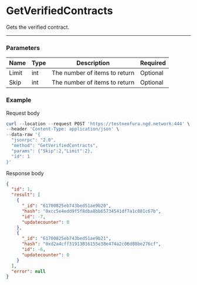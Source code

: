 # GetVerifiedContracts
Gets the verified contract.
<hr>

### Parameters

|    Name    | Type | Description | Required |
| ---------- | --- |    ------    | ----|
| Limit    | int|  The number of items to return| Optional|
| Skip    | int|  The number of items to return| Optional |


### Example

Request body

```powershell
curl --location --request POST 'https://testneofura.ngd.network:444' \
--header 'Content-Type: application/json' \
--data-raw '{
  "jsonrpc": "2.0",
  "method": "GetVerifiedContracts",
  "params": {"Skip":2,"Limit":2},
  "id": 1
}'
```

Response body

```json
{
  "id": 1,
  "result": [
    {
      "_id": "61700825eb743bed51ae9b20",
      "hash": "0xcc5e4edd9f5f8dba8bb65734541df7a1c081c67b",
      "id": -7,
      "updatecounter": 0
    },
    {
      "_id": "61700825eb743bed51ae9b21",
      "hash": "0xd2a4cff31913016155e38e474a2c06d08be276cf",
      "id": -6,
      "updatecounter": 0
    }
  ],
  "error": null
}
```
